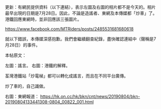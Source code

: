 更新：有網民提供資料（以下連結），表示左圖及右圖的相片都不是今天的。相片最早出現的日期是7月28日。因此，不論是造謠者、東網及本傳媒都「炒車」了。港鐵回應東網時，並非回應該三張圖片。

https://www.facebook.com/MTRiders/posts/2485531681680618

就以下錯誤，本傳媒深感抱歉。我們會繼續翻查紀錄，盡快確認連結中（聲稱是7月28日）的事件。

本帖原文：

左圖：謠言。
右圖：港鐵的解釋。

荃灣港鐵站「炒電梯」都可以轉化成謠言，而且在不同平台廣傳。

炒了車的，自己識做。

右圖：東網報道：
https://hk.on.cc/hk/bkn/cnt/news/20190804/bkn-20190804133441308-0804_00822_001.html